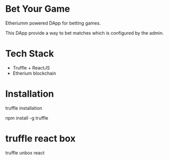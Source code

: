 # Bet Your Game

Etheriumm powered DApp for betting games.

This DApp provide a way to bet matches which is configured by the admin.


# Tech Stack
* Truffle + ReactJS
* Etherium blockchain

# Installation

truffle installation

npm install -g truffle

# truffle react box

truffle unbox react